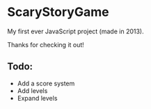# ScaryStoryGame
My first ever JavaScript project (made in 2013).

Thanks for checking it out!

## Todo:
* Add a score system
* Add levels
* Expand levels
